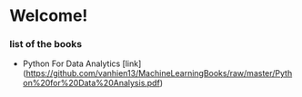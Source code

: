 # Welcome!

### list of the books
- Python For Data Analytics [link] (https://github.com/vanhien13/MachineLearningBooks/raw/master/Python%20for%20Data%20Analysis.pdf)

